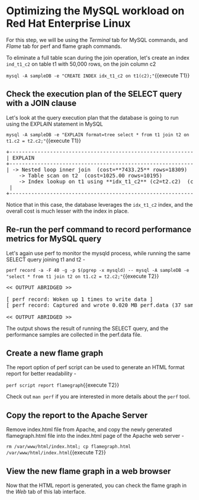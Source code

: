 # Optimizing the MySQL workload on Red Hat Enterprise Linux

For this step, we will be using the *Terminal* tab for MySQL commands, and *Flame* tab for perf and flame graph commands. 

To eliminate a full table scan during the join operation, let's create an index `ind_t1_c2` on table t1 with 50,000 rows, on the join column c2

`mysql -A sampleDB -e "CREATE INDEX idx_t1_c2 on t1(c2);"`{{execute T1}}

## Check the execution plan of the SELECT query with a JOIN clause

Let's look at the query execution plan that the database is going to run using the EXPLAIN statement in MySQL 

`mysql -A sampleDB -e "EXPLAIN format=tree select * from t1 join t2 on t1.c2 = t2.c2;"`{{execute T1}}

<pre class="file">
+-----------------------------------------------------------------------------------------------------------------------------------------------------------------------------------+
| EXPLAIN                                                                                                                                                                           |
+-----------------------------------------------------------------------------------------------------------------------------------------------------------------------------------+
| -> Nested loop inner join  (cost=**7433.25** rows=18309)
    -> Table scan on t2  (cost=1025.00 rows=10195)
    -> Index lookup on t1 using **idx_t1_c2** (c2=t2.c2)  (cost=0.45 rows=2)
 |
+-----------------------------------------------------------------------------------------------------------------------------------------------------------------------------------+
</pre>

Notice that in this case, the database leverages the `idx_t1_c2` index, and the overall cost is much lesser with the index in place.

## Re-run the perf command to record performance metrics for MySQL query

Let's again use perf to monitor the mysqld process, while running the same SELECT query joining t1 and t2 - 

`perf record -a -F 40 -g -p $(pgrep -x mysqld) -- mysql -A sampleDB -e "select * from t1 join t2 on t1.c2 = t2.c2;"`{{execute T2}}

<pre class="file">
<< OUTPUT ABRIDGED >>

[ perf record: Woken up 1 times to write data ]
[ perf record: Captured and wrote 0.020 MB perf.data (37 samples) ]

<< OUTPUT ABRIDGED >>
</pre>

The output shows the result of running the SELECT query, and the performance samples are collected in the perf.data file.

## Create a new flame graph ##
The report option of perf script can be used to generate an HTML format report for better readability - 

`perf script report flamegraph`{{execute T2}}

Check out `man perf` if you are interested in more details about the `perf` tool.

## Copy the report to the Apache Server ##

Remove index.html file from Apache, and copy the newly generated flamegraph.html file into the index.html page of the Apache web server - 

`rm /var/www/html/index.html; cp flamegraph.html /var/www/html/index.html`{{execute T2}}

## View the new flame graph in a web browser ##
Now that the HTML report is generated, you can check the flame graph in the *Web* tab of this lab interface.
